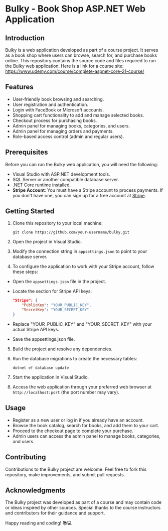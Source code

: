 # Bulky - Book Shop ASP.NET Web Application

## Introduction

Bulky is a web application developed as part of a course project. It serves as a book shop where users can browse, search for, and purchase books online. This repository contains the source code and files required to run the Bulky web application.
Here is a link for a course site:
https://www.udemy.com/course/complete-aspnet-core-21-course/

## Features

- User-friendly book browsing and searching.
- User registration and authentication.
- Login with FaceBook or Microsoft accounts.
- Shopping cart functionality to add and manage selected books.
- Checkout process for purchasing books.
- Admin panel for managing books, categories, and users.
- Admin panel for managing orders and payments.
- Role-based access control (admin and regular users).

## Prerequisites

Before you can run the Bulky web application, you will need the following:

- Visual Studio with ASP.NET development tools.
- SQL Server or another compatible database server.
- .NET Core runtime installed.
- **Stripe Account**: You must have a Stripe account to process payments. If you don't have one, you can sign up for a free account at [Stripe](https://stripe.com).

## Getting Started

1. Clone this repository to your local machine:

   ```shell
   git clone https://github.com/your-username/bulky.git
   ```

2. Open the project in Visual Studio.

3. Modify the connection string in `appsettings.json` to point to your database server.

4. To configure the application to work with your Stripe account, follow these steps:

 - Open the `appsettings.json` file in the project.

 - Locate the section for Stripe API keys:

   ```json
   "Stripe": {
       "PublicKey": "YOUR_PUBLIC_KEY",
       "SecretKey": "YOUR_SECRET_KEY"
   }

- Replace "YOUR_PUBLIC_KEY" and "YOUR_SECRET_KEY" with your actual Stripe API keys.

- Save the appsettings.json file.

5. Build the project and resolve any dependencies.

6. Run the database migrations to create the necessary tables:

   ```shell
   dotnet ef database update
   ```

7. Start the application in Visual Studio.

8. Access the web application through your preferred web browser at `http://localhost:port` (the port number may vary).

## Usage

- Register as a new user or log in if you already have an account.
- Browse the book catalog, search for books, and add them to your cart.
- Proceed to the checkout page to complete your purchase.
- Admin users can access the admin panel to manage books, categories, and users.

## Contributing

Contributions to the Bulky project are welcome. Feel free to fork this repository, make improvements, and submit pull requests.

## Acknowledgments

The Bulky project was developed as part of a course and may contain code or ideas inspired by other sources. Special thanks to the course instructors and contributors for their guidance and support.

Happy reading and coding! 📚💻
